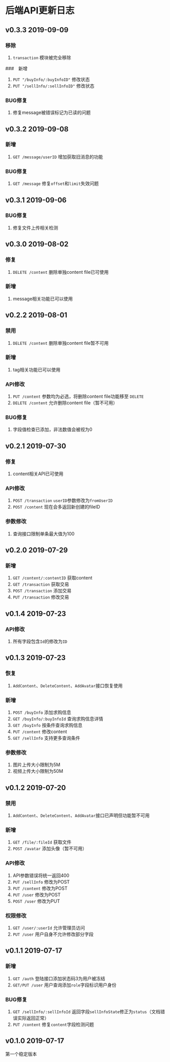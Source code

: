 # 后端API更新日志
## v0.3.3 2019-09-09
### 移除
1. `transaction` 模块被完全移除

###　新增
1. `PUT "/buyInfo/:buyInfoID"` 修改状态
2. `PUT "/sellInfo/:sellInfoID"` 修改状态

### BUG修复
1. 修复message被错误标记为已读的问题

## v0.3.2 2019-09-08
### 新增
1. `GET /message/userID` 增加获取旧消息的功能

### BUG修复
1. `GET /message` 修复`offset`和`limit`失效问题

## v0.3.1 2019-09-06
### BUG修复
1. 修复文件上传相关检测

## v0.3.0 2019-08-02
### 修复
1. `DELETE /content` 删除单独content file已可使用

### 新增
1. message相关功能已可以使用

## v0.2.2 2019-08-01
### 禁用
1. `DELETE /content` 删除单独content file暂不可用

### 新增
1. tag相关功能已可以使用

### API修改
1. `PUT /content` 参数均为必选，将删除content file功能移至 `DELETE`
2. `DELETE /content` 允许删除content file（暂不可用）

### BUG修复
1. 字段值检查已添加，非法数值会被视为0

## v0.2.1 2019-07-30
### 修复
1. content相关API已可使用

### API修改
1. `POST /transaction` `userID`参数修改为`fromUserID`
2. `POST /content` 现在会多返回新创建的fileID

### 参数修改
1. 查询接口限制单条最大值为100

## v0.2.0 2019-07-29
### 新增
1. `GET /content/:contentID` 获取content
2. `GET /transaction` 获取交易
3. `POST /transaction` 添加交易
4. `PUT /transaction` 修改交易

## v0.1.4 2019-07-23
### API修改
1. 所有字段包含`Id`的修改为`ID`

## v0.1.3 2019-07-23
### 恢复
1. `AddContent`、`DeleteContent`、`AddAvatar`接口恢复使用

### 新增
1. `POST /buyInfo` 添加求购信息
2. `GET /buyInfo/:buyInfoId` 查询求购信息详情
3. `GET /buyInfo` 按条件查询求购信息
4. `PUT /content` 修改content
5. `GET /sellInfo` 支持更多查询条件

### 参数修改
1. 图片上传大小限制为5M
2. 视频上传大小限制为50M

## v0.1.2 2019-07-20
### 禁用
1. `AddContent`、`DeleteContent`、`AddAvatar`接口已声明但功能暂不可用

### 新增
1. `GET /file/:fileId` 获取文件
2. `POST /avatar` 添加头像（暂不可用）

### API修改
1. API参数错误将统一返回400
2. `PUT /sellInfo` 修改为POST
3. `PUT /content` 修改为POST
4. `PUT /user` 修改为POST
5. `POST /user` 修改为PUT

### 权限修改
1. `GET /user/:userId` 允许管理员访问
2. `PUT /user` 用户自身不允许修改部分字段

## v0.1.1 2019-07-17
### 新增
1. `GET /auth` 登陆接口添加状态码3为用户被冻结
2. `GET/PUT /user` 用户查询添加`role`字段标识用户身份

### BUG修复
1. `GET /sellInfo/:sellInfoId` 返回字段`sellInfoState`修正为`status`（文档错误实际返回正常）
2. `PUT /content` 修复`content`字段检测问题

## v0.1.0 2019-07-17
第一个稳定版本